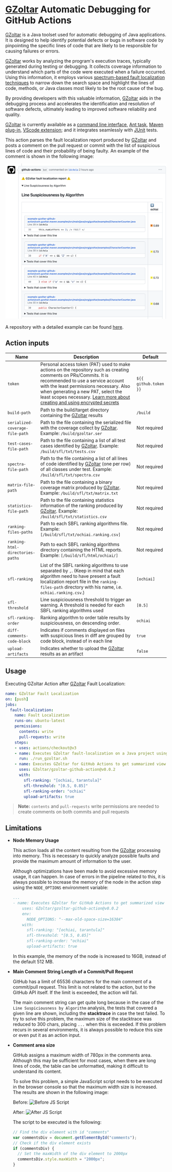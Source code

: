 # [GZoltar](https://github.com/gzoltar/gzoltar) Automatic Debugging for GitHub Actions

[GZoltar](https://github.com/gzoltar/gzoltar) is a Java toolset used for automatic debugging of Java applications. It is designed to help identify potential defects or bugs in software code by pinpointing the specific lines of code that are likely to be responsible for causing failures or errors.

[GZoltar](https://github.com/gzoltar/gzoltar) works by analyzing the program's execution traces, typically generated during testing or debugging. It collects coverage information to understand which parts of the code were executed when a failure occurred. Using this information, it employs various [spectrum-based fault localization techniques](https://ieeexplore.ieee.org/abstract/document/7390282) to narrow down the search space and highlight the lines of code, methods, or Java classes most likely to be the root cause of the bug.

By providing developers with this valuable information, [GZoltar](https://github.com/gzoltar/gzoltar) aids in the debugging process and accelerates the identification and resolution of software defects, ultimately leading to improved software reliability and quality.

[GZoltar](https://github.com/gzoltar/gzoltar) is currently available as a [command line interface](https://github.com/GZoltar/gzoltar/tree/master/com.gzoltar.cli), [Ant task](https://github.com/GZoltar/gzoltar/tree/master/com.gzoltar.ant), [Maven plug-in](https://github.com/GZoltar/gzoltar/tree/master/com.gzoltar.maven), [VScode extension](https://github.com/GZoltar/gzoltar/tree/master/com.gzoltar.vscode); and it integrates seamlessly with [JUnit](https://junit.org) tests.

This action parses the fault localization report produced by [GZoltar](https://github.com/gzoltar/gzoltar) and posts a comment on the pull request or commit with the list of suspicious lines of code and their probability of being faulty. An example of the comment is shown in the following image:

![Example of the comment](./docs/images/example.png)

A repository with a detailed example can be found [here](https://github.com/GZoltar/example-gzoltar-github-action).

## Action inputs

| Name                      | Description                                                                                                                                                                                                                                                                                                                                                                                                     | Default       |
|---------------------------|-----------------------------------------------------------------------------------------------------------------------------------------------------------------------------------------------------------------------------------------------------------------------------------------------------------------------------------------------------------------------------------------------------------------|---------------|
| `token`                   | Personal access token (PAT) used to make actions on the repository such as creating comments on PRs/Commits. It is recommended to use a service account with the least permissions necessary. Also when generating a new PAT, select the least scopes necessary. [Learn more about creating and using encrypted secrets](https://help.github.com/en/actions/automating-your-workflow-with-github-actions/creating-and-using-encrypted-secrets) | `${{ github.token }}` |
| `build-path`              | Path to the build/target directory containing the [GZoltar](https://github.com/gzoltar/gzoltar) results                                                                                                                                                                                                                                                                                                                                               | `/build`      |
| `serialized-coverage-file-path` | Path to the file containing the serialized file with the coverage collect by [GZoltar](https://github.com/gzoltar/gzoltar). Example: `/build/gzoltar.ser`                                                                                                                                                                                                                                                                                                 | Not required  |
| `test-cases-file-path`    | Path to the file containing a list of all test cases identified by [GZoltar](https://github.com/gzoltar/gzoltar). Example: `/build/sfl/txt/tests.csv`                                                                                                                                                                                                                                                                                                     | Not required  |
| `spectra-file-path`       | Path to the file containing a list of all lines of code identified by [GZoltar](https://github.com/gzoltar/gzoltar) (one per row) of all classes under test. Example: `/build/sfl/txt/spectra.csv`                                                                                                                                                                                                                                                 | Not required  |
| `matrix-file-path`        | Path to the file containing a binary coverage matrix produced by [GZoltar](https://github.com/gzoltar/gzoltar). Example: `/build/sfl/txt/matrix.txt`                                                                                                                                                                                                                                                                                                   | Not required  |
| `statistics-file-path`    | Path to the file containing statistics information of the ranking produced by [GZoltar](https://github.com/gzoltar/gzoltar). Example: `/build/sfl/txt/statistics.csv`                                                                                                                                                                                                                                                                                  | Not required  |
| `ranking-files-paths`     | Path to each SBFL ranking algorithms file. Example: `[/build/sfl/txt/ochiai.ranking.csv]`                                                                                                                                                                                                                                                                                                                        | Not required  |
| `ranking-html-directories-paths`     | Path to each SBFL ranking algorithms directory containing the HTML reports. Example: `[/build/sfl/html/ochiai/]`                                                                                                                                                                                                                                                                                                                        | Not required  |
| `sfl-ranking`             | List of the SBFL ranking algorithms to use separated by `,`. (Keep in mind that each algorithm need to have present a fault localization report file in the `ranking-files-path` directory with his name, i.e. `ochiai.ranking.csv`.)                                                                                                                                                                             | `[ochiai]`    |
| `sfl-threshold`           | Line suspiciousness threshold to trigger an warning. A threshold is needed for each SBFL ranking algorithms used                                                                                                                                                                                                                                                                                                 | `[0.5]`       |
| `sfl-ranking-order`           | Ranking algorithm to order table results by suspiciousness, on descending order.                                                                                                                                                                                                                                                                                                 | `ochiai`       |
| `diff-comments-code-block`           | Indicates if comments displayed on files with suspicious lines in diff are grouped by code block, instead of in each line                                                                                                                                                                                                                                                                                                 | `true`       |
| `upload-artifacts`        | Indicates whether to upload the [GZoltar](https://github.com/gzoltar/gzoltar) results as an artifact                                                                                                                                                                                                                                                                                                                                                    | `false`       |


## Usage

Executing GZoltar Action after [GZoltar](https://github.com/gzoltar/gzoltar) Fault Localization:

```yaml
name: GZoltar Fault Localization
on: [push]
jobs:
  fault-localization:
    name: Fault Localization
    runs-on: ubuntu-latest
    permissions:
      contents: write
      pull-requests: write
    steps:
    - uses: actions/checkout@v3
    - name: Executes GZoltar fault-localization on a Java project using CLI
      run: ./run_gzoltar.sh
    - name: Executes GZoltar for GitHub Actions to get summarized view
      uses: GZoltar/gzoltar-github-action@v0.0.2
      with:
        sfl-ranking: "[ochiai, tarantula]"
        sfl-threshold: "[0.5, 0.85]"
        sfl-ranking-order: "ochiai"
        upload-artifacts: true
```

> **Note:** `contents` and `pull-requests` write permissions are needed to create comments on both commits and pull requests

## Limitations

- **Node Memory Usage**

  This action loads all the content resulting from the [GZoltar](https://github.com/gzoltar/gzoltar) processing into memory. This is necessary to quickly analyze possible faults and provide the maximum amount of information to the user.

  Although optimizations have been made to avoid excessive memory usage, it can happen. In case of errors in the pipeline related to this, it is always possible to increase the memory of the node in the action step using the `NODE_OPTIONS` environment variable:
  ```yaml
  ...
  - name: Executes GZoltar for GitHub Actions to get summarized view
      uses: GZoltar/gzoltar-github-action@v0.0.2
      env:
        NODE_OPTIONS: "--max-old-space-size=16384"
      with:
        sfl-ranking: "[ochiai, tarantula]"
        sfl-threshold: "[0.5, 0.85]"
        sfl-ranking-order: "ochiai"
        upload-artifacts: true
  ```
  In this example, the memory of the node is increased to 16GB, instead of the default 512 MB.

- **Main Comment String Length of a Commit/Pull Request**

  GitHub has a limit of 65536 characters for the main comment of a commit/pull request. This limit is not related to the action, but to the GitHub API itself. If the limit is exceeded, the action will fail.
  
  The main comment string can get quite long because in the case of the `Line Suspiciousness by Algorithm` analysis, the tests that covered a given line are shown, including the **stacktrace** in case the test failed. To try to solve this problem, the maximum size of the stacktrace was reduced to 300 chars, placing `...` when this is exceeded. If this problem recurs in several environments, it is always possible to reduce this size or even put it as an action input.

- **Comment area size**
  
  GitHub assigns a maximum width of 780px in the comments area. Although this may be sufficient for most cases, when there are long lines of code, the table can be unformatted, making it difficult to understand its content.

  To solve this problem, a simple JavaScript script needs to be executed in the browser console so that the maximum width size is increased. The results are shown in the following image:

  Before:
  ![Before JS Script](./docs/images/before_js_script_comment_length_white.png "Before JS Script")

  After:
  ![After JS Script](./docs/images/after_js_script_comment_length_white.png "After JS Script")

  The script to be executed is the following:
  ```javascript
  // Find the div element with id "comments" 
  var commentsDiv = document.getElementById("comments"); 
  // Check if the div element exists 
  if (commentsDiv) { 
    // Set the maxWidth of the div element to 2000px 
    commentsDiv.style.maxWidth = "2000px"; 
  }
  ```
